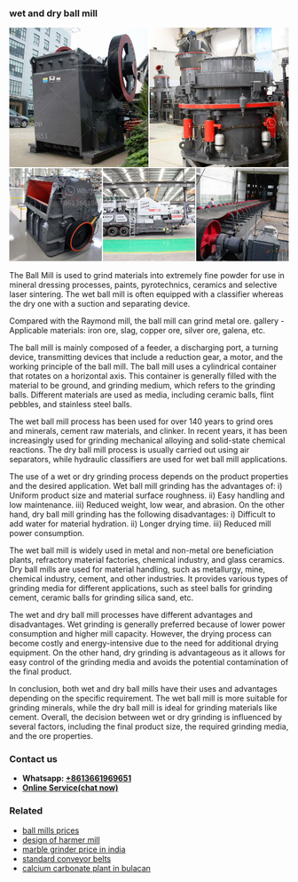 <h3>wet and dry ball mill</h3><img src='1702952817.jpg' alt=''><p>The Ball Mill is used to grind materials into extremely fine powder for use in mineral dressing processes, paints, pyrotechnics, ceramics and selective laser sintering. The wet ball mill is often equipped with a classifier whereas the dry one with a suction and separating device.</p><p>Compared with the Raymond mill, the ball mill can grind metal ore. gallery - Applicable materials: iron ore, slag, copper ore, silver ore, galena, etc.</p><p>The ball mill is mainly composed of a feeder, a discharging port, a turning device, transmitting devices that include a reduction gear, a motor, and the working principle of the ball mill. The ball mill uses a cylindrical container that rotates on a horizontal axis. This container is generally filled with the material to be ground, and grinding medium, which refers to the grinding balls. Different materials are used as media, including ceramic balls, flint pebbles, and stainless steel balls.</p><p>The wet ball mill process has been used for over 140 years to grind ores and minerals, cement raw materials, and clinker. In recent years, it has been increasingly used for grinding mechanical alloying and solid-state chemical reactions. The dry ball mill process is usually carried out using air separators, while hydraulic classifiers are used for wet ball mill applications.</p><p>The use of a wet or dry grinding process depends on the product properties and the desired application. Wet ball mill grinding has the advantages of: i) Uniform product size and material surface roughness. ii) Easy handling and low maintenance. iii) Reduced weight, low wear, and abrasion. On the other hand, dry ball mill grinding has the following disadvantages: i) Difficult to add water for material hydration. ii) Longer drying time. iii) Reduced mill power consumption.</p><p>The wet ball mill is widely used in metal and non-metal ore beneficiation plants, refractory material factories, chemical industry, and glass ceramics. Dry ball mills are used for material handling, such as metallurgy, mine, chemical industry, cement, and other industries. It provides various types of grinding media for different applications, such as steel balls for grinding cement, ceramic balls for grinding silica sand, etc.</p><p>The wet and dry ball mill processes have different advantages and disadvantages. Wet grinding is generally preferred because of lower power consumption and higher mill capacity. However, the drying process can become costly and energy-intensive due to the need for additional drying equipment. On the other hand, dry grinding is advantageous as it allows for easy control of the grinding media and avoids the potential contamination of the final product.</p><p>In conclusion, both wet and dry ball mills have their uses and advantages depending on the specific requirement. The wet ball mill is more suitable for grinding minerals, while the dry ball mill is ideal for grinding materials like cement. Overall, the decision between wet or dry grinding is influenced by several factors, including the final product size, the required grinding media, and the ore properties.</p><h3>Contact us</h3><ul><li><strong>Whatsapp:&nbsp;<a href="https://wa.me/8613661969651">+8613661969651</a></strong></li><li><a href="https://swt.shibang-china.com/?git&amp;zhl&amp;wet and dry ball mill"><strong>Online Service(chat now)</strong></a></li></ul><h3>Related</h3><ul><li><a href='ball mills prices.md'>ball mills prices</a></li><li><a href='design of harmer mill.md'>design of harmer mill</a></li><li><a href='marble grinder price in india.md'>marble grinder price in india</a></li><li><a href='standard conveyor belts.md'>standard conveyor belts</a></li><li><a href='calcium carbonate plant in bulacan.md'>calcium carbonate plant in bulacan</a></li></ul>